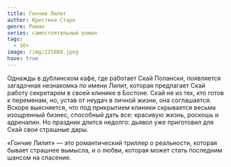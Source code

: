 ```yaml
---
title: Гончие Лилит
author: Кристина Старк
genre: Роман
series: самостоятельный роман
tags:
  - 16+
image: /img/225088.jpeg
have: true
---
```

Однажды в дублинском кафе, где работает Скай Полански, появляется загадочная незнакомка по имени Лилит, которая предлагает Скай работу секретарем в своей клинике в Бостоне. Скай не из тех, кто готов к переменам, но, устав от неудач в личной жизни, она соглашается. Вскоре выясняется, что под прикрытием клиники скрывается весьма изощренный бизнес, способный дать все: красивую жизнь, роскошь и адреналин. Но праздник длится недолго: дьявол уже приготовил для Скай свои страшные дары.

«Гончие Лилит» — это романтический триллер о реальности, которая бывает страшнее вымысла, и о любви, которая может стать последним шансом на спасение.